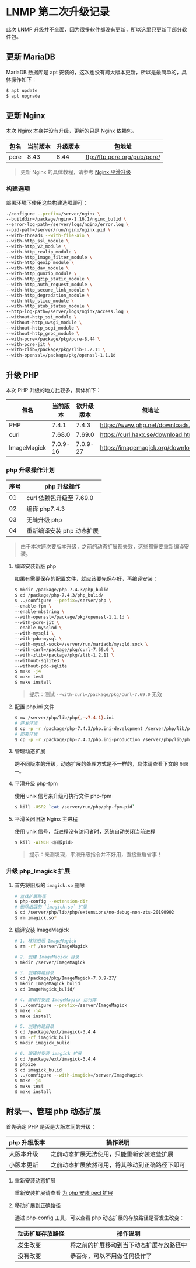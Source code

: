 # LNMP 第二次升级记录

此次 LNMP 升级并不全面，因为很多软件都没有更新，所以这里只更新了部分软件包。

## 更新 MariaDB

MariaDB 数据库是 apt 安装的，这次也没有跨大版本更新，所以是最简单的，具体操作如下：

```sh
$ apt update
$ apt upgrade
```

## 更新 Nginx

本次 Nginx 本身并没有升级，更新的只是 Nginx 依赖包。

| 包名 | 当前版本 | 升级版本 | 包地址                       |
| ---- | -------- | -------- | ---------------------------- |
| pcre | 8.43     | 8.44     | ftp://ftp.pcre.org/pub/pcre/ |

> 更新 Nginx 的具体教程，请参考 [Nginx 平滑升级](../../Nginx/03-Nginx平滑升级.md)

### 构建选项

部署环境下使用这些构建选项即可：

```sh
./configure --prefix=/server/nginx \
--builddir=/package/nginx-1.16.1/nginx_bulid \
--error-log-path=/server/logs/nginx/error.log \
--pid-path=/server/run/nginx/nginx.pid \
--with-threads --with-file-aio \
--with-http_ssl_module \
--with-http_v2_module \
--with-http_realip_module \
--with-http_image_filter_module \
--with-http_geoip_module \
--with-http_dav_module \
--with-http_gunzip_module \
--with-http_gzip_static_module \
--with-http_auth_request_module \
--with-http_secure_link_module \
--with-http_degradation_module \
--with-http_slice_module \
--with-http_stub_status_module \
--http-log-path=/server/logs/nginx/access.log \
--without-http_ssi_module \
--without-http_uwsgi_module \
--without-http_scgi_module \
--without-http_grpc_module \
--with-pcre=/package/pkg/pcre-8.44 \
--with-pcre-jit \
--with-zlib=/package/pkg/zlib-1.2.11 \
--with-openssl=/package/pkg/openssl-1.1.1d
```

## 升级 PHP

本次 PHP 升级的地方比较多，具体如下：

| 包名        | 当前版本 | 欲升级版本 | 包地址                             |
| ----------- | -------- | ---------- | ---------------------------------- |
| PHP         | 7.4.1    | 7.4.3      | https://www.php.net/downloads.php  |
| curl        | 7.68.0   | 7.69.0     | https://curl.haxx.se/download.html |
| ImageMagick | 7.0.9-16 | 7.0.9-27   | https://imagemagick.org/download/  |

### php 升级操作计划

| 序号 | php 升级操作              |
| ---- | ------------------------- |
| 01   | curl 依赖包升级至 7.69.0  |
| 02   | 编译 php7.4.3             |
| 03   | 无缝升级 php              |
| 04   | 重新编译安装 php 动态扩展 |

> 由于本次跨次要版本升级，之前的动态扩展都失效，这些都需要重新编译安装。

1. 编译安装新版 php

   如果有需要保存的配置文件，就应该要先保存好，再编译安装：

   ```sh
   $ mkdir /package/php-7.4.3/php_bulid
   $ cd /package/php-7.4.3/php_bulid/
   $ ../configure --prefix=/server/php \
   --enable-fpm \
   --enable-mbstring \
   --with-openssl=/package/pkg/openssl-1.1.1d \
   --with-pcre-jit \
   --enable-mysqlnd \
   --with-mysqli \
   --with-pdo-mysql \
   --with-mysql-sock=/server/run/mariadb/mysqld.sock \
   --with-curl=/package/pkg/curl-7.69.0 \
   --with-zlib=/package/pkg/zlib-1.2.11 \
   --without-sqlite3 \
   --without-pdo-sqlite
   $ make -j4
   $ make test
   $ make install
   ```

   > 提示：测试 `--with-curl=/package/pkg/curl-7.69.0` 无效

2. 配置 php.ini 文件

   ```sh
   $ mv /server/php/lib/php{,-v7.4.1}.ini
   # 开发环境
   $ cp -p -r /package/php-7.4.3/php.ini-development /server/php/lib/php.ini
   # 部署环境
   $ cp -p -r /package/php-7.4.3/php.ini-production /server/php/lib/php.ini
   ```

3. 管理动态扩展

   跨不同版本的升级，动态扩展的处理方式是不一样的，具体请查看下文的 `附录一`。

4. 平滑升级 php-fpm

   使用 unix 信号来升级可执行文件 php-fpm

   ```sh
   $ kill -USR2 `cat /server/run/php/php-fpm.pid`
   ```

5. 平滑关闭旧版 Nginx 主进程

   使用 unix 信号，当进程没有访问者时，系统自动关闭当前进程

   ```sh
   $ kill -WINCH <旧版pid>
   ```

   > 提示：亲测发现，平滑升级指令并不好用，直接重启省事！

### 升级 php_Imagick 扩展

1. 首先将旧版的 `imagick.so` 删除

   ```sh
   # 查找扩展路径
   $ php-config --extension-dir
   # 删除旧版的 `imagick.so` 扩展
   $ cd /server/php/lib/php/extensions/no-debug-non-zts-20190902
   $ rm imagick.so*
   ```

2. 编译安装 ImageMagick

   ```sh
   # 1. 移除旧版 ImageMagick
   $ rm -rf /server/ImageMagick

   # 2. 创建 ImageMagick 目录
   $ mkdir /server/ImageMagick

   # 3. 创建构建目录
   $ cd /package/pkg/ImageMagick-7.0.9-27/
   $ mkdir ImageMagick_bulid
   $ cd ImageMagick_bulid/

   # 4. 编译并安装 ImageMagick 运行库
   $ ../configure --prefix=/server/ImageMagick
   $ make -j4
   $ make install

   # 5. 创建构建目录
   $ cd /package/ext/imagick-3.4.4
   $ rm -rf imagick_buli
   $ mkdir imagick_bulid

   # 6. 编译并安装 imagick 扩展
   $ cd /package/ext/imagick-3.4.4
   $ phpize
   $ cd imagick_bulid
   $ ../configure --with-imagick=/server/ImageMagick
   $ make -j4
   $ make test
   $ make install
   ```

## 附录一、管理 php 动态扩展

首先确定 PHP 是否是大版本间的升级：

| php 升级版本 | 操作说明                                       |
| ------------ | ---------------------------------------------- |
| 大版本升级   | 之前动态扩展无法使用，只能重新安装这些扩展     |
| 小版本更新   | 之前动态扩展依然可用，将其移动到正确路径下即可 |

1. 重新安装动态扩展

   重新安装扩展请查看 [为 php 安装 pecl 扩展](./04-为php安装pecl扩展.md)

2. 移动扩展到正确路径

   通过 php-config 工具，可以查看 php 动态扩展的存放路径是否发生改变：

   | 动态扩展存放路径 | 操作说明                                 |
   | ---------------- | ---------------------------------------- |
   | 发生改变         | 将之前的扩展移动到当下动态扩展存放路径中 |
   | 没有改变         | 恭喜你，可以不用做任何操作了             |
